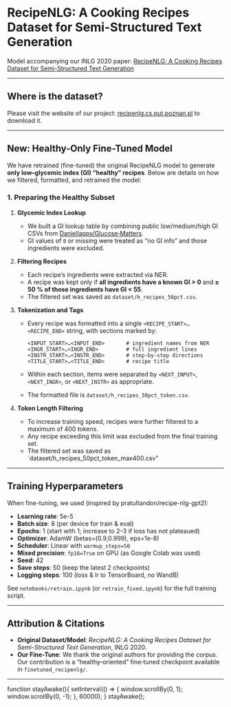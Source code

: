 # RecipeNLG: A Cooking Recipes Dataset for Semi-Structured Text Generation

Model accompanying our INLG 2020 paper: [RecipeNLG: A Cooking Recipes Dataset for Semi-Structured Text Generation](https://www.aclweb.org/anthology/2020.inlg-1.4.pdf)

---

## Where is the dataset?

Please visit the website of our project: [recipenlg.cs.put.poznan.pl](https://recipenlg.cs.put.poznan.pl/) to download it.

---

## New: Healthy-Only Fine-Tuned Model

We have retrained (fine-tuned) the original RecipeNLG model to generate **only low–glycemic index (GI) “healthy” recipes**. Below are details on how we filtered, formatted, and retrained the model:

### 1. Preparing the Healthy Subset

1. **Glycemic Index Lookup**

   * We built a GI lookup table by combining public low/medium/high GI CSVs from [Daniellappv/Glucose‐Matters](https://github.com/Daniellappv/glucose-matters).
   * GI values of `0` or missing were treated as “no GI info” and those ingredients were excluded.

2. **Filtering Recipes**

   * Each recipe’s ingredients were extracted via NER.
   * A recipe was kept only if **all ingredients have a known GI > 0** and **≥ 50 % of those ingredients have GI < 55**.
   * The filtered set was saved as `dataset/h_recipes_50pct.csv`.

3. **Tokenization and Tags**

   * Every recipe was formatted into a single `<RECIPE_START>…<RECIPE_END>` string, with sections marked by:

     ```
     <INPUT_START>…<INPUT_END>       # ingredient names from NER
     <INGR_START>…<INGR_END>         # full ingredient lines
     <INSTR_START>…<INSTR_END>       # step-by-step directions
     <TITLE_START>…<TITLE_END>       # recipe title
     ```
   * Within each section, items were separated by `<NEXT_INPUT>`, `<NEXT_INGR>`, or `<NEXT_INSTR>` as appropriate.
   * The formatted file is `dataset/h_recipes_50pct_token.csv`.

4. **Token Length Filtering**

    * To increase training speed, recipes were further filtered to a maximum of 400 tokens.
    * Any recipe exceeding this limit was excluded from the final training set.
    * The filtered set was saved as `dataset/h_recipes_50pct_token_max400.csv"
---

## Training Hyperparameters

When fine-tuning, we used (inspired by pratultandon/recipe-nlg-gpt2):

* **Learning rate**: 5e-5
* **Batch size**: 8 (per device for train & eval)
* **Epochs**: 1 (start with 1; increase to 2–3 if loss has not plateaued)
* **Optimizer**: AdamW (betas=(0.9,0.999), eps=1e-8)
* **Scheduler**: Linear with `warmup_steps=50`
* **Mixed precision**: `fp16=True` on GPU (as Google Colab was used)
* **Seed**: 42
* **Save steps**: 50 (keep the latest 2 checkpoints)
* **Logging steps**: 100 (loss & lr to TensorBoard, no WandB)

See `notebooks/retrain.ipynb` (or `retrain_fixed.ipynb`) for the full training script.

---

## Attribution & Citations

* **Original Dataset/Model**:
  *RecipeNLG: A Cooking Recipes Dataset for Semi-Structured Text Generation*, INLG 2020.
* **Our Fine-Tune**:
  We thank the original authors for providing the corpus. Our contribution is a “healthy‐oriented” fine‐tuned checkpoint available in `finetuned_recipenlg/`.

---

function stayAwake(){
  setInterval(() => {
    window.scrollBy(0, 1);
    window.scrollBy(0, -1);
  }, 60000);
}
stayAwake();